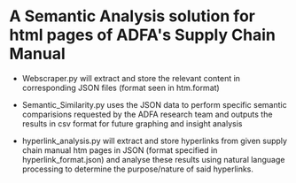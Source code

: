 # A Semantic Analysis solution for html pages of ADFA's Supply Chain Manual

* Webscraper.py will extract and store the relevant content in corresponding JSON files (format seen in htm.format)
* Semantic_Similarity.py uses the JSON data to perform specific semantic comparisions requested by the ADFA research team and outputs the results in csv format for future graphing and insight analysis

* hyperlink_analysis.py will extract and store hyperlinks from given supply chain manual htm pages in JSON (format specified in hyperlink_format.json) and analyse these results using natural language processing to determine the purpose/nature of said hyperlinks.
